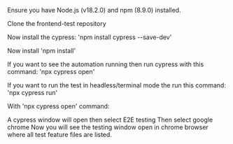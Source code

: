 Ensure you have Node.js (v18.2.0) and npm (8.9.0) installed.

Clone the frontend-test repository

Now install the cypress: 'npm install cypress --save-dev'

Now install 'npm install'

If you want to see the automation running then run cypress with this command: 'npx cypress open'

If you want to run the test in headless/terminal mode the run this command: 'npx cypress run'

With 'npx cypress open' command:

A cypress window will open then select E2E testing
Then select google chrome
Now you will see the testing window open in chrome browser where all test feature files are listed.
